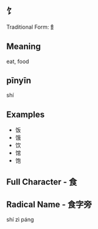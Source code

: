 
## 饣

Traditional Form: 飠

## Meaning

eat, food

## pīnyīn

shí

## Examples

- 饭
- 饿
- 饮
- 馆
- 饱

## Full Character - 食

## Radical Name - 食字旁

shí zì páng
